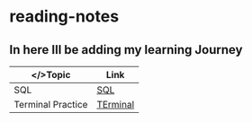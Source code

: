 # reading-notes

## In here Ill be adding my learning Journey ##

| </>Topic      | Link |
| ----------- | ----------- |
| SQL      | [SQL](https://github.com/hamadbd/reading-notes/tree/main/SQL%20Practice)       |
| Terminal Practice | [TErminal](https://github.com/hamadbd/reading-notes/tree/main/Terminal%20Practice)|
